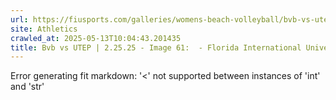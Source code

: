 ```yaml
---
url: https://fiusports.com/galleries/womens-beach-volleyball/bvb-vs-utep-2-25-25/image-61/356/62741
site: Athletics
crawled_at: 2025-05-13T10:04:43.201435
title: Bvb vs UTEP | 2.25.25 - Image 61:  - Florida International University
---
```


Error generating fit markdown: '<' not supported between instances of 'int' and 'str'